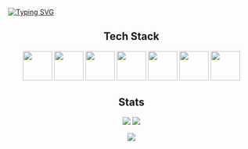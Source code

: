 <!-- [![MasterHead](https://dsm01pap002files.storage.live.com/y4m1irR1TmVQJMP2Ut_QxFfCpO-Xmtu9qDl8ODVeyyPV8-rmBZYFofaod-Q-D_YclAyoIv-k8PS92A0voIPfserjpYXKePF2yPpX7IXAFaodabeZA-vhc7dB_qmsTNnfWKOZUFMrJtcoUYPOYd53gMIBSaBjzFsG9FvbEawOp3dZpEQi-hpL-z5QwXTphPjOM3Y?width=1483&height=419&cropmode=none)](https://github.com/felipeospina21) -->

[![Typing SVG](https://readme-typing-svg.herokuapp.com?size=40&color=D93B7D&center=true&vCenter=true&multiline=true&width=800&height=150&lines=Hello%2C+I'm+Felipe+Ospina;Web+Developer)](https://git.io/typing-svg)

<h2 align="center">Tech Stack</h2>
<p align="center">
  <img src="https://www.vectorlogo.zone/logos/reactjs/reactjs-icon.svg" width="60">
  <img src="https://github.com/detain/svg-logos/blob/master/svg/redux.svg" width="60">
  <img src="https://www.vectorlogo.zone/logos/sass-lang/sass-lang-icon.svg" width="60">
  <img src="https://www.vectorlogo.zone/logos/nodejs/nodejs-icon.svg" width="60">
  <img src="https://www.vectorlogo.zone/logos/expressjs/expressjs-icon.svg" width="60">
  <img src="https://www.vectorlogo.zone/logos/mongodb/mongodb-icon.svg" width="60">
  <img src="https://www.vectorlogo.zone/logos/typescriptlang/typescriptlang-icon.svg" width="60">
 </p>

<h2 align="center">Stats</h2>
<p align = "center">
  <img  src = "https://github-readme-stats.vercel.app/api?username=felipeospina21&show_icons=true&theme=radical&count_private=true&line_height=33.5&hide_border=true">
  <img  src = "https://github-readme-stats.vercel.app/api/top-langs/?username=felipeospina21&hide=vba&theme=radical&langs_count=4&hide_border=true">
</p>
<p align="center">
  <img src="https://github-readme-streak-stats.herokuapp.com?user=felipeospina21&theme=radical&hide_border=true">
<!-- [![GitHub Streak](https://github-readme-streak-stats.herokuapp.com?user=felipeospina21&theme=radical&hide_border=true)](https://git.io/streak-stats) -->
</p>
<!--
**felipeospina21/felipeospina21** is a ✨ _special_ ✨ repository because its `README.md` (this file) appears on your GitHub profile.

Here are some ideas to get you started:

- 🔭 I’m currently working on ...
- 🌱 I’m currently learning ...
- 👯 I’m looking to collaborate on ...
- 🤔 I’m looking for help with ...
- 💬 Ask me about ...
- 📫 How to reach me: ...
- 😄 Pronouns: ...
- ⚡ Fun fact: ...
-->
